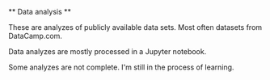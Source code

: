 ** Data analysis **

These are analyzes of publicly available data sets. Most often datasets from DataCamp.com.

Data analyzes are mostly processed in a Jupyter notebook.

Some analyzes are not complete. I'm still in the process of learning.
